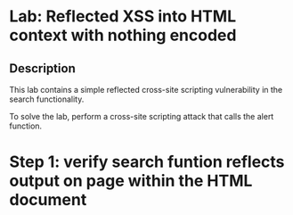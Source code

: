 # Lab: Reflected XSS into HTML context with nothing encoded

## Description

 This lab contains a simple reflected cross-site scripting vulnerability in the search functionality.

To solve the lab, perform a cross-site scripting attack that calls the alert function.

# Step 1: verify search funtion reflects output on page within the HTML document

